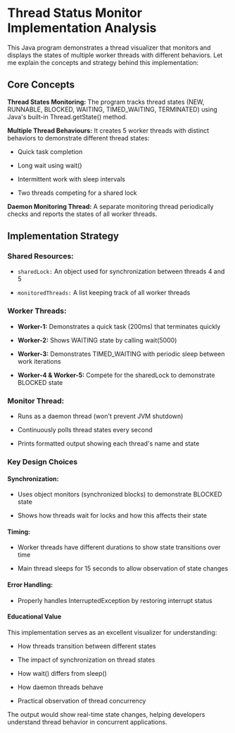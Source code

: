 # Thread Status Monitor Implementation Analysis
This Java program demonstrates a thread visualizer that monitors and displays the states of multiple worker threads with different behaviors. Let me explain the concepts and strategy behind this implementation:

## Core Concepts
**Thread States Monitoring:** The program tracks thread states (NEW, RUNNABLE, BLOCKED, WAITING, TIMED_WAITING, TERMINATED) using Java's built-in Thread.getState() method.

**Multiple Thread Behaviours:** It creates 5 worker threads with distinct behaviors to demonstrate different thread states:

- Quick task completion

- Long wait using wait()

- Intermittent work with sleep intervals

- Two threads competing for a shared lock

**Daemon Monitoring Thread:** A separate monitoring thread periodically checks and reports the states of all worker threads.

## Implementation Strategy
### Shared Resources:

- `sharedLock:` An object used for synchronization between threads 4 and 5

- `monitoredThreads:` A list keeping track of all worker threads

### Worker Threads:

- **Worker-1:** Demonstrates a quick task (200ms) that terminates quickly

- **Worker-2:** Shows WAITING state by calling wait(5000)

- **Worker-3:** Demonstrates TIMED_WAITING with periodic sleep between work iterations

- **Worker-4 & Worker-5:** Compete for the sharedLock to demonstrate BLOCKED state

### Monitor Thread:

- Runs as a daemon thread (won't prevent JVM shutdown)

- Continuously polls thread states every second

- Prints formatted output showing each thread's name and state

### Key Design Choices
#### Synchronization:

- Uses object monitors (synchronized blocks) to demonstrate BLOCKED state

- Shows how threads wait for locks and how this affects their state

#### Timing:

- Worker threads have different durations to show state transitions over time

- Main thread sleeps for 15 seconds to allow observation of state changes

#### Error Handling:

- Properly handles InterruptedException by restoring interrupt status

#### Educational Value
This implementation serves as an excellent visualizer for understanding:

- How threads transition between different states

- The impact of synchronization on thread states

- How wait() differs from sleep()

- How daemon threads behave

- Practical observation of thread concurrency

The output would show real-time state changes, helping developers understand thread behavior in concurrent applications.
